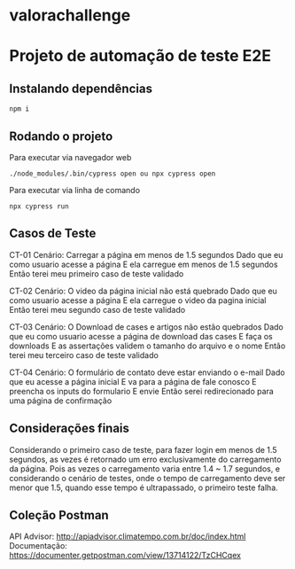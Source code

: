 # valorachallenge

# Projeto de automação de teste E2E

## Instalando dependências
```
npm i
```
## Rodando o projeto
Para executar via navegador web
```
./node_modules/.bin/cypress open ou npx cypress open
```
Para executar via linha de comando 
```
npx cypress run
```


## Casos de Teste
CT-01
Cenário: Carregar a página em menos de 1.5 segundos
Dado que eu como usuario acesse a página 
E ela carregue em menos de 1.5 segundos
Então terei meu primeiro caso de teste validado

CT-02
Cenário: O video da página inicial não está quebrado
Dado que eu como usuario acesse a página
E ela carregue o video da pagina inicial
Então terei meu segundo caso de teste validado

CT-03
Cenário: O Download de cases e artigos não estão quebrados
Dado que eu como usuario acesse a página de download das cases
E faça os downloads
E as assertações validem o tamanho do arquivo e o nome
Então terei meu terceiro caso de teste validado

CT-04
Cenário: O formulário de contato deve estar enviando o e-mail
Dado que eu acesse a página inicial
E va para a página de fale conosco
E preencha os inputs do formulario
E envie
Então serei redirecionado para uma página de confirmação 

## Considerações finais
Considerando o primeiro caso de teste, para fazer login em menos de 1.5 segundos, as vezes é retornado um erro exclusivamente do carregamento da página.
Pois as vezes o carregamento varia entre 1.4 ~ 1.7 segundos, e considerando o cenário de testes, onde o tempo de carregamento deve ser menor que 1.5, quando esse tempo é ultrapassado,
o primeiro teste falha.

## Coleção Postman
API Advisor: http://apiadvisor.climatempo.com.br/doc/index.html
Documentação: https://documenter.getpostman.com/view/13714122/TzCHCqex
